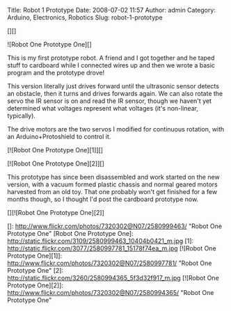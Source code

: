 Title: Robot 1 Prototype
Date: 2008-07-02 11:57
Author: admin
Category: Arduino, Electronics, Robotics
Slug: robot-1-prototype

[][]

![Robot One Prototype One][]

This is my first prototype robot. A friend and I got together and he
taped stuff to cardboard while I connected wires up and then we wrote a
basic program and the prototype drove!

This version literally just drives forward until the ultrasonic sensor
detects an obstacle, then it turns and drives forwards again. We can
also rotate the servo the IR sensor is on and read the IR sensor, though
we haven't yet determined what voltages represent what voltages (it's
non-linear, typically).

The drive motors are the two servos I modified for continuous rotation,
with an Arduino+Protoshield to control it.

[![Robot One Prototype One][1]][]

[![Robot One Prototype One][2]][]

This prototype has since been disassembled and work started on the new
version, with a vacuum formed plastic chassis and normal geared motors
harvested from an old toy. That one probably won't get finished for a
few months though, so I thought I'd post the cardboard prototype now.

[][![Robot One Prototype One][2]]

  []: http://www.flickr.com/photos/7320302@N07/2580999463/
    "Robot One Prototype One"
  [Robot One Prototype One]: http://static.flickr.com/3109/2580999463_10404b0421_m.jpg
  [1]: http://static.flickr.com/3077/2580997781_15178f74ea_m.jpg
  [![Robot One Prototype One][1]]: http://www.flickr.com/photos/7320302@N07/2580997781/
    "Robot One Prototype One"
  [2]: http://static.flickr.com/3260/2580994365_5f3d32f917_m.jpg
  [![Robot One Prototype One][2]]: http://www.flickr.com/photos/7320302@N07/2580994365/
    "Robot One Prototype One"
